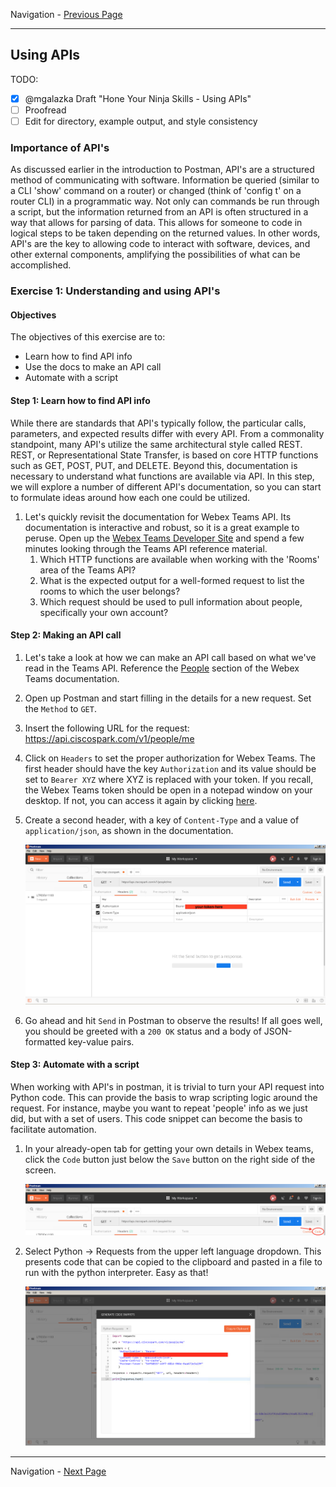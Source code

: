 Navigation - [Previous Page](LTRDEV-1100-Guide-03.md)

---

## Using APIs

TODO:

- [x] @mgalazka Draft "Hone Your Ninja Skills - Using APIs"
- [ ] Proofread
- [ ] Edit for directory, example output, and style consistency

### Importance of API's

As discussed earlier in the introduction to Postman, API's are a structured method of communicating with software. Information be queried (similar to a CLI 'show' command on a router) or changed (think of 'config t' on a router CLI) in a programmatic way. Not only can commands be run through a script, but the information returned from an API is often structured in a way that allows for parsing of data. This allows for someone to code in logical steps to be taken depending on the returned values. In other words, API's are the key to allowing code to interact with software, devices, and other external components, amplifying the possibilities of what can be accomplished.

### Exercise 1: Understanding and using API's

#### Objectives

The objectives of this exercise are to:
* Learn how to find API info
* Use the docs to make an API call
* Automate with a script

#### Step 1: Learn how to find API info

While there are standards that API's typically follow, the particular calls, parameters, and expected results differ with every API. From a commonality standpoint, many API's utilize the same architectural style called REST. REST, or Representational State Transfer, is based on core HTTP functions such as GET, POST, PUT, and DELETE. Beyond this, documentation is necessary to understand what functions are available via API. In this step, we will explore a number of different API's documentation, so you can start to formulate ideas around how each one could be utilized.

1. Let's quickly revisit the documentation for Webex Teams API. Its documentation is interactive and robust, so it is a great example to peruse. Open up the [Webex Teams Developer Site](https://developer.webex.com/getting-started.html) and spend a few minutes looking through the Teams API reference material.
    1. Which HTTP functions are available when working with the 'Rooms' area of the Teams API?
    2. What is the expected output for a well-formed request to list the rooms to which the user belongs?
    3. Which request should be used to pull information about people, specifically your own account?

#### Step 2: Making an API call

1. Let's take a look at how we can make an API call based on what we've read in the Teams API. Reference the [People](https://developer.webex.com/resource-people.html) section of the Webex Teams documentation.

2. Open up Postman and start filling in the details for a new request. Set the `Method` to `GET`.

3. Insert the following URL for the request: https://api.ciscospark.com/v1/people/me

4. Click on `Headers` to set the proper authorization for Webex Teams. The first header should have the key `Authorization` and its value should be set to `Bearer XYZ` where XYZ is replaced with your token. If you recall, the Webex Teams token should be open in a notepad window on your desktop. If not, you can access it again by clicking [here](https://developer.webex.com/getting-started.html#authentication).

5. Create a second header, with a key of `Content-Type` and a value of `application/json`, as shown in the documentation.

    ![Postman setup](assets/postman-12.png) 

6. Go ahead and hit `Send` in Postman to observe the results! If all goes well, you should be greeted with a `200 OK` status and a body of JSON-formatted key-value pairs.


#### Step 3: Automate with a script

When working with API's in postman, it is trivial to turn your API request into Python code. This can provide the basis to wrap scripting logic around the request. For instance, maybe you want to repeat 'people' info as we just did, but with a set of users. This code snippet can become the basis to facilitate automation.

1. In your already-open tab for getting your own details in Webex teams, click the `Code` button just below the `Save` button on the right side of the screen.

    ![Code button](assets/postman-13.png)

2. Select Python -> Requests from the upper left language dropdown. This presents code that can be copied to the clipboard and pasted in a file to run with the python interpreter. Easy as that!

    ![Code](assets/postman-14.png)


---

Navigation - [Next Page](LTRDEV-1100-Guide-03b.md)
